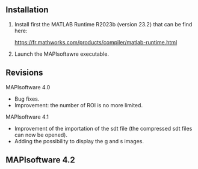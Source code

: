 Installation
------------

1) Install first the MATLAB Runtime R2023b (version 23.2) that can be find here:

   https://fr.mathworks.com/products/compiler/matlab-runtime.html

2) Launch the MAPIsoftawre executable.


Revisions
---------

MAPIsoftware 4.0
- Bug fixes.
- Improvement: the number of ROI is no more limited.

MAPIsoftware 4.1
- Improvement of the importation of the sdt file (the compressed sdt files can now be opened).
- Adding the possibility to display the g and s images.

MAPIsoftware 4.2
-
